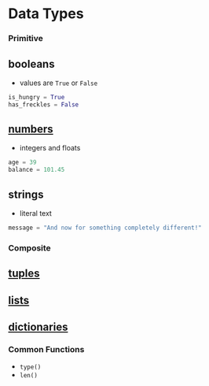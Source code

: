 # Data Types

### Primitive

## booleans 
  - values are `True` or `False`
```py
is_hungry = True
has_freckles = False
```

## [numbers](../numbers/README.md)
  - integers and floats
```py
age = 39
balance = 101.45
```
## strings
  - literal text
```py
message = "And now for something completely different!"
```

### Composite

## [tuples](../tuples/README.md)
## [lists](../lists/README.md)
## [dictionaries](../dictionaries/README.md)

### Common Functions

- `type()`
- `len()`

